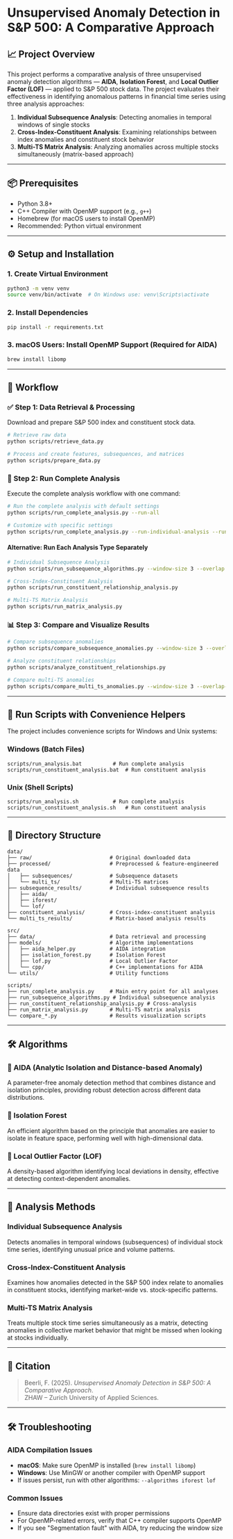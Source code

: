 # Unsupervised Anomaly Detection in S&P 500: A Comparative Approach

## 📈 Project Overview
This project performs a comparative analysis of three unsupervised anomaly detection algorithms — **AIDA**, **Isolation Forest**, and **Local Outlier Factor (LOF)** — applied to S&P 500 stock data. The project evaluates their effectiveness in identifying anomalous patterns in financial time series using three analysis approaches:

1. **Individual Subsequence Analysis**: Detecting anomalies in temporal windows of single stocks
2. **Cross-Index-Constituent Analysis**: Examining relationships between index anomalies and constituent stock behavior
3. **Multi-TS Matrix Analysis**: Analyzing anomalies across multiple stocks simultaneously (matrix-based approach)

---

## 📦 Prerequisites
- Python 3.8+
- C++ Compiler with OpenMP support (e.g., `g++`)
- Homebrew (for macOS users to install OpenMP)
- Recommended: Python virtual environment

---

## ⚙️ Setup and Installation

### 1. Create Virtual Environment
```bash
python3 -m venv venv
source venv/bin/activate  # On Windows use: venv\Scripts\activate
```

### 2. Install Dependencies
```bash
pip install -r requirements.txt
```

### 3. macOS Users: Install OpenMP Support (Required for AIDA)
```bash
brew install libomp
```

---

## 🚀 Workflow

### ✅ Step 1: Data Retrieval & Processing
Download and prepare S&P 500 index and constituent stock data.
```bash
# Retrieve raw data
python scripts/retrieve_data.py

# Process and create features, subsequences, and matrices
python scripts/prepare_data.py
```

### 🤖 Step 2: Run Complete Analysis
Execute the complete analysis workflow with one command:

```bash
# Run the complete analysis with default settings
python scripts/run_complete_analysis.py --run-all

# Customize with specific settings
python scripts/run_complete_analysis.py --run-individual-analysis --run-cross-analysis --run-multi-ts-analysis --window-sizes 3,5 --algorithms aida,iforest,lof
```

#### Alternative: Run Each Analysis Type Separately

```bash
# Individual Subsequence Analysis
python scripts/run_subsequence_algorithms.py --window-size 3 --overlap --algorithms all

# Cross-Index-Constituent Analysis
python scripts/run_constituent_relationship_analysis.py

# Multi-TS Matrix Analysis
python scripts/run_matrix_analysis.py
```

### 📊 Step 3: Compare and Visualize Results

```bash
# Compare subsequence anomalies
python scripts/compare_subsequence_anomalies.py --window-size 3 --overlap-type overlap

# Analyze constituent relationships
python scripts/analyze_constituent_relationships.py

# Compare multi-TS anomalies
python scripts/compare_multi_ts_anomalies.py --window-size 3 --overlap-type overlap --data data/processed/index_GSPC_processed.csv
```

---

## 🧠 Run Scripts with Convenience Helpers

The project includes convenience scripts for Windows and Unix systems:

### Windows (Batch Files)
```
scripts/run_analysis.bat          # Run complete analysis
scripts/run_constituent_analysis.bat  # Run constituent analysis
```

### Unix (Shell Scripts)
```
scripts/run_analysis.sh           # Run complete analysis
scripts/run_constituent_analysis.sh   # Run constituent analysis
```

---

## 📁 Directory Structure
```
data/
├── raw/                         # Original downloaded data
├── processed/                   # Preprocessed & feature-engineered data
│   ├── subsequences/            # Subsequence datasets
│   └── multi_ts/                # Multi-TS matrices
├── subsequence_results/         # Individual subsequence results
│   ├── aida/
│   ├── iforest/
│   └── lof/
├── constituent_analysis/        # Cross-index-constituent analysis
└── multi_ts_results/            # Matrix-based analysis results

src/
├── data/                        # Data retrieval and processing
├── models/                      # Algorithm implementations
│   ├── aida_helper.py           # AIDA integration
│   ├── isolation_forest.py      # Isolation Forest
│   ├── lof.py                   # Local Outlier Factor
│   └── cpp/                     # C++ implementations for AIDA
└── utils/                       # Utility functions

scripts/
├── run_complete_analysis.py     # Main entry point for all analyses
├── run_subsequence_algorithms.py # Individual subsequence analysis
├── run_constituent_relationship_analysis.py # Cross-analysis 
├── run_matrix_analysis.py       # Multi-TS matrix analysis
└── compare_*.py                 # Results visualization scripts
```

---

## 🛠️ Algorithms

### 🔹 AIDA (Analytic Isolation and Distance-based Anomaly)
A parameter-free anomaly detection method that combines distance and isolation principles, providing robust detection across different data distributions.

### 🔹 Isolation Forest
An efficient algorithm based on the principle that anomalies are easier to isolate in feature space, performing well with high-dimensional data.

### 🔹 Local Outlier Factor (LOF)
A density-based algorithm identifying local deviations in density, effective at detecting context-dependent anomalies.

---

## 🔎 Analysis Methods

### Individual Subsequence Analysis
Detects anomalies in temporal windows (subsequences) of individual stock time series, identifying unusual price and volume patterns.

### Cross-Index-Constituent Analysis
Examines how anomalies detected in the S&P 500 index relate to anomalies in constituent stocks, identifying market-wide vs. stock-specific patterns.

### Multi-TS Matrix Analysis
Treats multiple stock time series simultaneously as a matrix, detecting anomalies in collective market behavior that might be missed when looking at stocks individually.

---

## 🧾 Citation
> Beerli, F. (2025). *Unsupervised Anomaly Detection in S&P 500: A Comparative Approach*.  
> ZHAW – Zurich University of Applied Sciences.

---

## 🛠️ Troubleshooting

### AIDA Compilation Issues
- **macOS**: Make sure OpenMP is installed (`brew install libomp`)
- **Windows**: Use MinGW or another compiler with OpenMP support
- If issues persist, run with other algorithms: `--algorithms iforest lof`

### Common Issues
- Ensure data directories exist with proper permissions
- For OpenMP-related errors, verify that C++ compiler supports OpenMP
- If you see "Segmentation fault" with AIDA, try reducing the window size